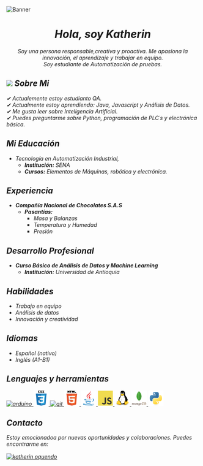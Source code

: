 ![Banner](https://github.com/KatherinOquendo/KatherinOquendo/assets/155676359/3c0e80e0-33af-4a5a-8fa6-b05d90b425f7)

<i><h1 align="center">Hola, soy Katherin </h1><i>
<p align="center">


<p align="center">
  <em>
   Soy una persona responsable,creativa y proactiva. Me apasiona la innovación, el aprendizaje y trabajar en equipo. <br>
   Soy estudiante de Automatización de pruebas.
  <br>
    
 <h2> </p> <img src="https://media.giphy.com/media/VgCDAzcKvsR6OM0uWg/giphy.gif" width="50" /> Sobre Mi</i></b> </h2>
</p>

✔ Actualemente estoy estudianto QA.<br>
✔ Actualmente estoy aprendiendo: Java, Javascript y Análisis de Datos. <br>
✔ Me gusta leer sobre Inteligencia Artificial. <br>
✔ Puedes preguntarme sobre Python, programación de PLC´s y electrónica básica.<br>
 
## Mi Educación

- Tecnología en Automatización Industrial, 
  - **Institución:** SENA
  - **Cursos:** Elementos de Máquinas, robótica y electrónica.

## Experiencia

- **Compañía Nacional de Chocolates S.A.S**
  - **Pasantías:**
    - Masa y Balanzas
    - Temperatura y Humedad
    - Presión

## Desarrollo Profesional

- **Curso Básico de Análisis de Datos y Machine Learning**
  - **Institución:** Universidad de Antioquia

## Habilidades

- Trabajo en equipo
- Análisis de datos
- Innovación y creatividad

## Idiomas

- Español (nativo)
- Inglés (A1-B1)

## Lenguajes y herramientas
<p align="left"> <a href="https://www.arduino.cc/" target="_blank" rel="noreferrer"> <img src="https://cdn.worldvectorlogo.com/logos/arduino-1.svg" alt="arduino" width="40" height="40"/> </a> <a href="https://www.w3schools.com/css/" target="_blank" rel="noreferrer"> <img src="https://raw.githubusercontent.com/devicons/devicon/master/icons/css3/css3-original-wordmark.svg" alt="css3" width="40" height="40"/> </a> <a href="https://git-scm.com/" target="_blank" rel="noreferrer"> <img src="https://www.vectorlogo.zone/logos/git-scm/git-scm-icon.svg" alt="git" width="40" height="40"/> </a> <a href="https://www.w3.org/html/" target="_blank" rel="noreferrer"> <img src="https://raw.githubusercontent.com/devicons/devicon/master/icons/html5/html5-original-wordmark.svg" alt="html5" width="40" height="40"/> </a> <a href="https://www.java.com" target="_blank" rel="noreferrer"> <img src="https://raw.githubusercontent.com/devicons/devicon/master/icons/java/java-original.svg" alt="java" width="40" height="40"/> </a> <a href="https://developer.mozilla.org/en-US/docs/Web/JavaScript" target="_blank" rel="noreferrer"> <img src="https://raw.githubusercontent.com/devicons/devicon/master/icons/javascript/javascript-original.svg" alt="javascript" width="40" height="40"/> </a> <a href="https://www.linux.org/" target="_blank" rel="noreferrer"> <img src="https://raw.githubusercontent.com/devicons/devicon/master/icons/linux/linux-original.svg" alt="linux" width="40" height="40"/> </a> <a href="https://www.mongodb.com/" target="_blank" rel="noreferrer"> <img src="https://raw.githubusercontent.com/devicons/devicon/master/icons/mongodb/mongodb-original-wordmark.svg" alt="mongodb" width="40" height="40"/> </a> <a href="https://www.python.org" target="_blank" rel="noreferrer"> <img src="https://raw.githubusercontent.com/devicons/devicon/master/icons/python/python-original.svg" alt="python" width="40" height="40"/> </a> </p>


## Contacto

Estoy emocionadoa por nuevas oportunidades y colaboraciones. Puedes encontrarme en:

<p align="left">
<a href="https://linkedin.com/in/katherin oquendo" target="blank"><img align="center" src="https://raw.githubusercontent.com/rahuldkjain/github-profile-readme-generator/master/src/images/icons/Social/linked-in-alt.svg" alt="katherin oquendo" height="30" width="40" /></a>
</p>






